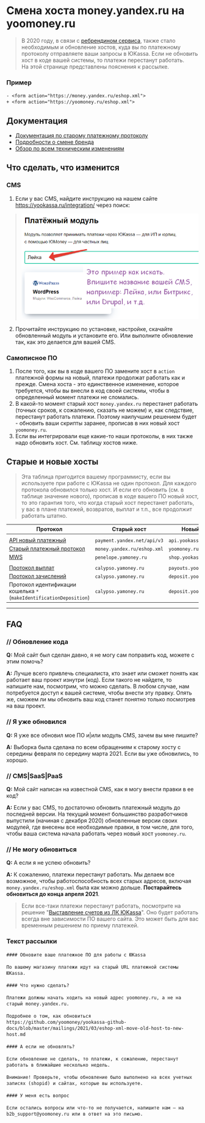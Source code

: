 <!--
...
-->

Смена хоста money.yandex.ru на yoomoney.ru
==========================================

> В 2020 году, в связи с [ребрендином сервиса](https://yoomoney.ru/page?id=536896), также стало необходимым и обновление хостов, куда вы по платежному протоколу отправляете ваши запросы в ЮKassa. Если не обновить хост в коде вашей системы, то платежи перестанут работать.  
> На этой странице представлены пояснения к рассылке.

### Пример

```
- <form action="https://money.yandex.ru/eshop.xml">
+ <form action="https://yoomoney.ru/eshop.xml">
```

## Документация

* [Документация по старому платежному протоколу](https://yookassa.ru/docs/payment-solution)
* [Подробности о смене бренда](https://new.yookassa.ru/)
* [Обзор по всем техническим изменениям](https://yoomoney.ru/i/html-letters/Tech_Guide_2020_kassa_rus.pdf)


## Что сделать, что изменится

### CMS

1. Если у вас CMS, найдите инструкцию на нашем сайте https://yookassa.ru/integration/ через поиск:
> ![image](/i/how-to-find-yookassa-cms-module-v2.png)
2. Прочитайте инструкцию по установке, настройке, скачайте обновленный модуль и установите его. Или выполните обновление так, как это делается для вашей CMS.


### Cамописное ПО

1. После того, как вы в коде вашего ПО замените хост в `action` платежной формы на новый, платежи продолжат работать как и прежде. Смена хоста - это единственное изменение, которое требуется, чтобы вы внесли в код своей системы, чтобы в определенный момент платежи не сломались.
2. В какой-то момент старый хост `money.yandex.ru` перестанет работать (точных сроков, к сожалению, сказать не можем) и, как следствие, перестанут работать платежи. Поэтому наилучшим решением будет - обновить ваши скрипты заранее, прописав в них новый хост `yoomoney.ru`.
3. Если вы интегрировали еще какие-то наши протоколы, в них также надо обновить хост. См. таблицу хостов ниже.

<!-- ### Как протестировать
> вводный текст
> 
1. пункты
#### N.B.
...
-->

## Старые и новые хосты

> Эта таблица пригодится вашему программисту, если вы используете при работе с ЮKassa не один протокол. Для каждого протокола обновился только хост. И если его обновить (см. в таблице значение нового), прописав в коде вашего ПО новый хост, то это гарантия того, что когда старый хост перестанет работать, у вас в плане платежей, возвратов, выплат и т.п., все продолжит работать штатно.

| Протокол | Старый хост | Новый хост |
| -------- | ----------- | ---------- |
|  |
| [API новый платежный](https://yookassa.ru/developers/using-api/basics) | `payment.yandex.net/api/v3` | `api.yookassa.ru/v3/` |
| [Старый платежный протокол](https://yookassa.ru/docs/payment-solution) | `money.yandex.ru/eshop.xml` | `yoomoney.ru/eshop.xml`
| [MWS](https://yookassa.ru/docs/payment-solution/payment-management/basics) | `penelope.yamoney.ru` | `shop.yookassa.ru` |
|  |
| [Протокол выплат](https://yookassa.ru/docs/payouts) | `calypso.yamoney.ru` | `payouts.yookassa.ru` |
| [Протокол зачислений](https://yoomoney.ru/docs/depositions) | `calypso.yamoney.ru` | `deposit.yoomoney.ru` |
| Протокол идентификации кошелька `*` (`makeIdentificationDeposition`) | `calypso.yamoney.ru` | `deposit.yoomoney.ru` |

---

## FAQ

### // Обновление кода

**Q:** Мой сайт был сделан давно, я не могу сам поправить код, можете с этим помочь?

**A:** Лучше всего привлечь специалиста, кто знает или сможет понять как работает ваш проект изнутри (код). Если такого не найдете, то напишите нам, посмотрим, что можно сделать. В любом случае, нам потребуется доступ к вашей системе, чтобы внести эту правку. Опять же, сможем ли мы обновить ваш код станет понятно только посмотрев на ваш проект.

### // Я уже обновился

**Q:** Я уже все обновил мое ПО и|или модуль CMS, зачем вы мне пишите?

**A:** Выборка была сделана по всем обращениям к старому хосту с середины февраля по середину марта 2021. Если вы уже обновились, то хорошо.

### // CMS|SaaS|PaaS

**Q:** Мой сайт написан на известной CMS, как я могу внести правки в ее код?

**A:** Если у вас CMS, то достаточно обновить платежный модуль до последней версии. На текущий момент большинство разработчиков выпустили (начиная с декабря 2020) обновленные версии своих модулей, где внесены все необходимые правки, в том числе, для того, чтобы ваша система начала работать через новый хост `yoomoney.ru`.

### // Не могу обновиться

**Q:** А если я не успею обновить?

**A:** К сожалению, платежи перестанут работать. Мы делаем все возможное, чтобы работоспособность всех старых адресов, включая `money.yandex.ru/eshop.xml` была как можно дольше. **Постарайтесь обновиться до конца апреля 2021**.

> Если все-таки платежи перестанут работать, посмотрите на решение "[Выставление счетов из ЛК ЮKassa](https://yookassa.ru/docs/support/merchant/payments/invoicing)". Оно будет работать всегда вне зависимости ПО вашего сайта. Это может быть для вас временным решением по приему платежей.

### Текст рассылки

```
#### Обновите ваше платежное ПО для работы с ЮKassa

По вашему магазину платежи идут на старый URL платежной системы ЮKassa.

#### Что нужно сделать?

Платежи должны начать ходить на новый адрес yoomoney.ru, а не на старый money.yandex.ru.

Подробнее о том, как обновиться
https://github.com/yoomoney/yookassa-github-docs/blob/master/mailings/2021/03/eshop-xml-move-old-host-to-new-host.md

#### А если не обновлять?

Если обновление не сделать, то платежи, к сожалению, перестанут работать в ближайшие несколько недель.

Внимание! Проверьте, чтобы обновление было выполнено на всех учетных записях (shopid) и сайтах, которые вы используете.

#### У меня есть вопрос

Если остались вопросы или что-то не получается, напишите нам — на b2b_support@yoomoney.ru или в ответ на это письмо.
```
